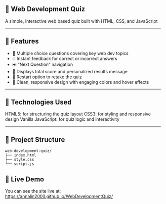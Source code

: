 ## 🧠 Web Development Quiz ##

A simple, interactive web based quiz built with HTML, CSS, and JavaScript

---

## 🚀 Features ##

- 🎯 Multiple choice questions covering key web dev topics
- 💡 Instant feedback for correct or incorrect answers
- ⏭️ “Next Question” navigation
- 🧾 Displays total score and personalized results message
- 🔁 Restart option to retake the quiz
- 💅 Clean, responsive design with engaging colors and hover effects

--- 

## 🧩 Technologies Used ##
HTML5: for structuring the quiz layout
CSS3: for styling and responsive design
Vanilla JavaScript: for quiz logic and interactivity

--- 

## 📂 Project Structure ##

```
web-development-quiz/
├── index.html        
├── style.css         
└── script.js
```

## 🔗 Live Demo ##

You can see the site live at: https://annalin2000.github.io/WebDevelopmentQuiz/
